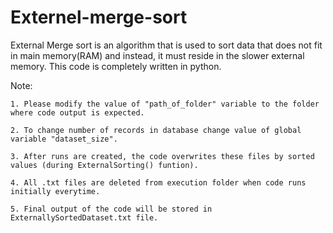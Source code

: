 # Externel-merge-sort
External Merge sort is an algorithm that is used to sort data that does not fit in main memory(RAM) and instead, it must reside in the slower external memory.
This code is completely written in python.

Note:

    1. Please modify the value of "path_of_folder" variable to the folder where code output is expected.
  
    2. To change number of records in database change value of global variable "dataset_size". 
	
    3. After runs are created, the code overwrites these files by sorted values (during ExternalSorting() funtion). 

    4. All .txt files are deleted from execution folder when code runs initially everytime.

    5. Final output of the code will be stored in ExternallySortedDataset.txt file.
